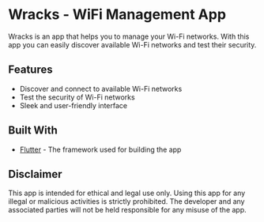 # Wracks - WiFi Management App

Wracks is an app that helps you to manage your Wi-Fi networks. With this app you can easily discover available Wi-Fi networks and test their security.

## Features

- Discover and connect to available Wi-Fi networks
- Test the security of Wi-Fi networks
- Sleek and user-friendly interface

## Built With

- [Flutter](https://flutter.dev) - The framework used for building the app

## Disclaimer
This app is intended for ethical and legal use only. Using this app for any illegal or malicious activities is strictly prohibited. The developer and any associated parties will not be held responsible for any misuse of the app.
